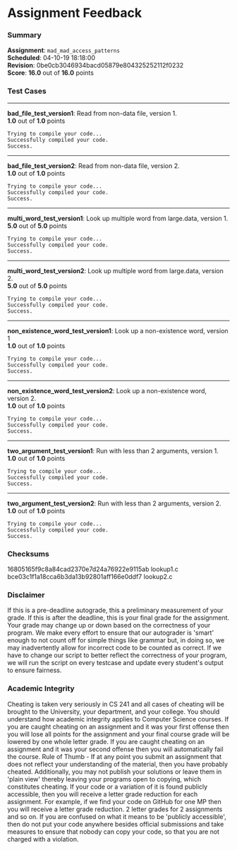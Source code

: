 # Assignment Feedback

### Summary

**Assignment**: `mad_mad_access_patterns`  
**Scheduled**: 04-10-19 18:18:00  
**Revision**: 0be0cb3046934bacd05879e804325252112f0232  
**Score**: **16.0** out of **16.0** points

### Test Cases
---

**bad_file_test_version1**: Read from non-data file, version 1.  
**1.0** out of **1.0** points
```
Trying to compile your code...
Successfully compiled your code.
Success.
```
---

**bad_file_test_version2**: Read from non-data file, version 2.  
**1.0** out of **1.0** points
```
Trying to compile your code...
Successfully compiled your code.
Success.
```
---

**multi_word_test_version1**: Look up multiple word from large.data, version 1.  
**5.0** out of **5.0** points
```
Trying to compile your code...
Successfully compiled your code.
Success.
```
---

**multi_word_test_version2**: Look up multiple word from large.data, version 2.  
**5.0** out of **5.0** points
```
Trying to compile your code...
Successfully compiled your code.
Success.
```
---

**non_existence_word_test_version1**: Look up a non-existence word, version 1  
**1.0** out of **1.0** points
```
Trying to compile your code...
Successfully compiled your code.
Success.
```
---

**non_existence_word_test_version2**: Look up a non-existence word, version 2.  
**1.0** out of **1.0** points
```
Trying to compile your code...
Successfully compiled your code.
Success.
```
---

**two_argument_test_version1**: Run with less than 2 arguments, version 1.  
**1.0** out of **1.0** points
```
Trying to compile your code...
Successfully compiled your code.
Success.
```
---

**two_argument_test_version2**: Run with less than 2 arguments, version 2.  
**1.0** out of **1.0** points
```
Trying to compile your code...
Successfully compiled your code.
Success.
```
### Checksums

16805165f9c8a84cad2370e7d24a76922e9115ab lookup1.c  
bce03c1f1a18cca6b3da13b92801aff166e0ddf7 lookup2.c


### Disclaimer
If this is a pre-deadline autograde, this a preliminary measurement of your grade.
If this is after the deadline, this is your final grade for the assignment.
Your grade may change up or down based on the correctness of your program.
We make every effort to ensure that our autograder is 'smart' enough to not count off
for simple things like grammar but, in doing so, we may inadvertently allow for
incorrect code to be counted as correct.
If we have to change our script to better reflect the correctness of your program,
we will run the script on every testcase and update every student's output to ensure fairness.



### Academic Integrity
Cheating is taken very seriously in CS 241 and all cases of cheating will be brought to the University, your department, and your college.
You should understand how academic integrity applies to Computer Science courses.
If you are caught cheating on an assignment and it was your first offense then you will lose all points for the assignment and your final course
grade will be lowered by one whole letter grade. If you are caught cheating on an assignment and it was your second offense then you will automatically fail the course.
Rule of Thumb - If at any point you submit an assignment that does not reflect your understanding of the material, then you have probably cheated.
Additionally, you may not publish your solutions or leave them in 'plain view' thereby leaving your programs open to copying, which constitutes cheating.
If your code or a variation of it is found publicly accessible, then you will receive a letter grade reduction for each assignment.
For example, if we find your code on GitHub for one MP then you will receive a letter grade reduction. 2 letter grades for 2 assignments and so on.
If you are confused on what it means to be 'publicly accessible', then do not put your code anywhere besides official submissions and take measures
to ensure that nobody can copy your code, so that you are not charged with a violation.


